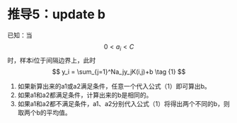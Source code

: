 # 推导5：update b

已知：当$$0 \lt a_i \lt C$$时，样本i位于间隔边界上，此时  
$$
y_i = \sum_{j=1}^Na_jy_jK(i,j)+b  \tag {1}
$$
1. 如果新算出来的a1或a2满足条件，任意一个代入公式（1）即可算出b。  
2. 如果a1和a2都满足条件，计算出来的b是相同的。  
3. 如果a1和a2都不满足条件，a1、a2分别代入公式（1）将得出两个不同的b，则取两个b的平均值。  